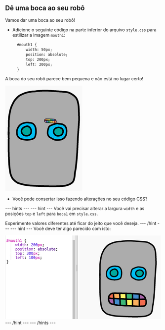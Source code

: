 ## Dê uma boca ao seu robô

Vamos dar uma boca ao seu robô!

- Adicione o seguinte código na parte inferior do arquivo `style.css` para estilizar a imagem `mouth1`:
    
        #mouth1 {
            width: 50px;
            position: absolute;
            top: 200px;
            left: 200px;
        }
        

A boca do seu robô parece bem pequena e não está no lugar certo!

![captura de tela](images/robot-mouth.png)

- Você pode consertar isso fazendo alterações no seu código CSS?

\--- hints \--- \--- hint \--- Você vai precisar alterar a largura `width` e as posições `top` e `left` para `boca1` em ` style.css `.

Experimente valores diferentes até ficar do jeito que você deseja. \--- /hint \--- \--- hint \--- Você deve ter algo parecido com isto:

![captura de tela](images/robot-mouth-code.png) \--- /hint \--- \--- /hints \---